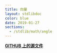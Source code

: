 ```yaml
---
title: 向量
layout: stdlibdoc
color: blue
date: 2019-01-27
sections:
  - /stdlib/math/angle
---
```


**[GITHUB 上的源文件](https://github.com/wurstscript/WurstStdlib2/blob/master/wurst/math/Angle.wurst)**